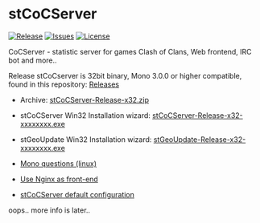 # stCoCServer
[![Release](https://img.shields.io/github/release/PetersSharp/stCoCServer.svg?style=flat)](https://github.com/PetersSharp/stCoCServer/releases/latest)
[![Issues](https://img.shields.io/github/issues/PetersSharp/stCoCServer.svg?style=flat)](https://github.com/PetersSharp/stCoCServer/issues)
[![License](http://img.shields.io/:license-gpl-3.0-blue.svg)](https://github.com/PetersSharp/stCoCServer/blob/master/LICENSE)

CoCServer - statistic server for games Clash of Clans, Web frontend,  IRC bot and more..

 
 Release stCoCserver is 32bit binary, Mono 3.0.0 or higher compatible,
 found in this repository: [Releases](https://github.com/PetersSharp/stCoCServer/releases)

* Archive: [stCoCServer-Release-x32.zip](https://github.com/PetersSharp/stCoCServer/releases/download/1.0.0.1/stCoCServer-Release-x32.zip)
* stCoCServer Win32 Installation wizard: [stCoCServer-Release-x32-xxxxxxxx.exe](https://github.com/PetersSharp/stCoCServer/releases/download/1.0.0.1/stCoCServer-Setup-x32-20170101110115.exe)
* stGeoUpdate Win32 Installation wizard: [stGeoUpdate-Release-x32-xxxxxxxx.exe](https://github.com/PetersSharp/stCoCServer/releases/download/1.0.0.1/stGeoUpdate-Setup-x32-20170101110117.exe)

* [Mono questions (linux)](https://github.com/PetersSharp/stCoCServer/wiki/Mono-questions-(linux))
* [Use Nginx as front-end](https://github.com/PetersSharp/stCoCServer/wiki/Use-Nginx-as-front-end)
* [stCoCServer default configuration](https://github.com/PetersSharp/stCoCServer/wiki/stCoCServer-default-configuration)

 oops.. more info is later..
